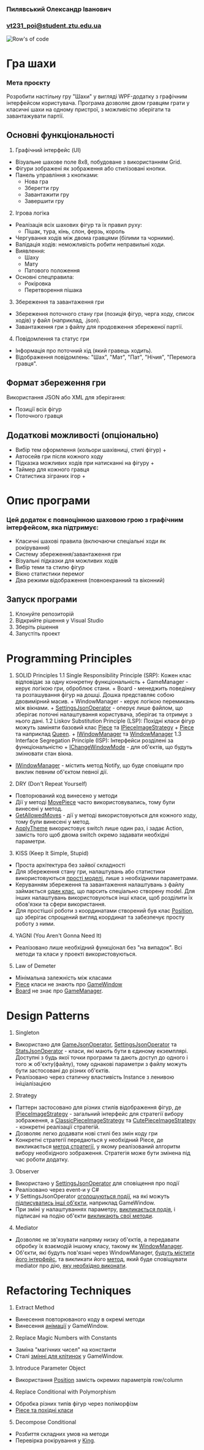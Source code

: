### Пилявський Олександр Іванович
### vt231_poi@student.ztu.edu.ua

![Row's of code](Images/code.png)

# Гра шахи

### Мета проєкту
Розробити настільну гру "Шахи" у вигляді WPF-додатку з графічним інтерфейсом користувача. Програма дозволяє двом гравцям грати у класичні шахи на одному пристрої, з можливістю зберігати та завантажувати партії.

## Основні функціональності
1. Графічний інтерфейс (UI)
+ Візуальне шахове поле 8x8, побудоване з використанням Grid.
+ Фігури зображені як зображення або стилізовані кнопки.
+ Панель управління з кнопками:
    + Нова гра
    + Зберегти гру
    + Завантажити гру
    + Завершити гру
2. Ігрова логіка
+ Реалізація всіх шахових фігур та їх правил руху:
    + Пішак, тура, кінь, слон, ферзь, король
+ Чергування ходів між двома гравцями (білими та чорними).
+ Валідація ходів: неможливість робити неправильні ходи.
+ Виявлення:
    + Шаху
    + Мату
    + Патового положення
+ Основні спецправила:
    + Рокіровка
    + Перетворення пішака
3. Збереження та завантаження гри
+ Збереження поточного стану гри (позиція фігур, черга ходу, список ходів) у файл (наприклад, .json).
+ Завантаження гри з файлу для продовження збереженої партії.
4. Повідомлення та статус гри
+ Інформація про поточний хід (який гравець ходить).
+ Відображення повідомлень: "Шах", "Мат", "Пат", "Нічия", "Перемога гравця".

## Формат збереження гри
Використання JSON або XML для зберігання:
+ Позиції всіх фігур
+ Поточного гравця

## Додаткові можливості (опціонально)
+ Вибір тем оформлення (кольори шахівниці, стилі фігур) +
+ Автосейв гри після кожного ходу
+ Підказка можливих ходів при натисканні на фігуру +
+ Таймер для кожного гравця
+ Статистика зіграних ігор +

# Опис програми
### Цей додаток є повноцінною шаховою грою з графічним інтерфейсом, яка підтримує:
+ Класичні шахові правила (включаючи спеціальні ходи як рокірування)
+ Систему збереження/завантаження гри
+ Візуальні підказки для можливих ходів
+ Вибір теми та стилю фігур
+ Вікно статистики перемог
+ Два режими відображення (повноекранний та віконний)

## Запуск програми
1. Клонуйте репозиторій
2. Відкрийте рішення у Visual Studio
3. Зберіть рішення
4. Запустіть проект

# Programming Principles
1. SOLID Principles
    1.1 Single Responsibility Principle (SRP): Кожен клас відповідає за одну конкретну функціональність 
        + GameManager - керує логікою гри, оброблює стани.
        + Board - менеджить поведінку та розташування фігур на дошці. Дошка представляє собою двовимірний масив.
        + WindowManager - керує логікою перемикань між вікнами.
        + [SettingsJsonOperator](https://github.com/Shadocl-low/ChessGame/blob/test-version/ChessGameApplication/SettingsJsonOperator.cs) - оперує лише файлом, що зберігає поточні налаштування користувача, зберігає та отримує з нього дані.
    1.2 Liskov Substitution Principle (LSP): Похідні класи фігур можуть заміняти базовий клас [Piece](https://github.com/Shadocl-low/ChessGame/blob/a0d37fee2435d01a82c0a52f5cdefe46609d7f8f/ChessGameApplication/Game/Figures/Piece.cs) та [IPieceImageStrategy](https://github.com/Shadocl-low/ChessGame/blob/test-version/ChessGameApplication/Game/PieceImageStrategies/IPieceImageStrategy.cs)
        + [Piece](https://github.com/Shadocl-low/ChessGame/blob/a0d37fee2435d01a82c0a52f5cdefe46609d7f8f/ChessGameApplication/Game/Figures/Piece.cs) та наприклад [Queen](https://github.com/Shadocl-low/ChessGame/blob/a0d37fee2435d01a82c0a52f5cdefe46609d7f8f/ChessGameApplication/Game/Figures/Queen.cs).
        + [IWindowManager](https://github.com/Shadocl-low/ChessGame/blob/a0d37fee2435d01a82c0a52f5cdefe46609d7f8f/ChessGameApplication/Windows/Manager/IWindowManager.cs) та [WindowManager](https://github.com/Shadocl-low/ChessGame/blob/a0d37fee2435d01a82c0a52f5cdefe46609d7f8f/ChessGameApplication/Windows/Manager/WindowManager.cs)
    1.3 Interface Segregation Principle (ISP): Інтерфейси розділені за функціональністю
        + [IChangeWindowMode](https://github.com/Shadocl-low/ChessGame/blob/a0d37fee2435d01a82c0a52f5cdefe46609d7f8f/ChessGameApplication/Windows/IChangeWindowMode.cs) - для об'єктів, що будуть змінювати стан вікна.
+ [IWindowManager](https://github.com/Shadocl-low/ChessGame/blob/a0d37fee2435d01a82c0a52f5cdefe46609d7f8f/ChessGameApplication/Windows/Manager/IWindowManager.cs) - містить метод Notify, що буде сповіщати про виклик певним об'єктом певної дії.
2. DRY (Don't Repeat Yourself)
+ Повторюваний код винесено у методи
+ Дії у методі [MovePiece](https://github.com/Shadocl-low/ChessGame/blob/a0d37fee2435d01a82c0a52f5cdefe46609d7f8f/ChessGameApplication/Game/Board.cs#L86-L101) часто використовувались, тому були винесені у метод.
+ [GetAllowedMoves](https://github.com/Shadocl-low/ChessGame/blob/a0d37fee2435d01a82c0a52f5cdefe46609d7f8f/ChessGameApplication/Game/GameManager.cs#L159-L176) - дії у методі використовуються для кожного ходу, тому були винесені у метод.
+ [ApplyTheme](https://github.com/Shadocl-low/ChessGame/blob/a0d37fee2435d01a82c0a52f5cdefe46609d7f8f/ChessGameApplication/Windows/SettingsWindow.xaml.cs;#L43-L67) використовує switch лише один раз, і задає Action, замість того щоб двома switch окремо задавати необхідні параметри.
3. KISS (Keep It Simple, Stupid)
+ Проста архітектура без зайвої складності
+ Для збереження стану гри, налаштувань або статистики використовуються [прості моделі](https://github.com/Shadocl-low/ChessGame/tree/a0d37fee2435d01a82c0a52f5cdefe46609d7f8f/ChessGameApplication/JsonModels), лише з необхідними параметрами.
+ Керуванням збереження та завантаження налаштувань з файлу займається [один клас](https://github.com/Shadocl-low/ChessGame/blob/a0d37fee2435d01a82c0a52f5cdefe46609d7f8f/ChessGameApplication/GameJsonOperator.cs), що парсить спеціально створену model. Для інших налаштувань використовуються інші класи, щоб розділити їх обов'язки та сфери використання.
+ Для простішої роботи з координатами створений був клас [Position](https://github.com/Shadocl-low/ChessGame/blob/a0d37fee2435d01a82c0a52f5cdefe46609d7f8f/ChessGameApplication/Game/Position.cs), що зберігає спрощений вигляд координат та забезпечує просту роботу з ними.
4. YAGNI (You Aren't Gonna Need It)
+ Реалізовано лише необхідний функціонал без "на випадок". Всі методи та класи у проекті використовуються.
5. Law of Demeter
+ Мінімальна залежність між класами
+ [Piece](https://github.com/Shadocl-low/ChessGame/blob/a0d37fee2435d01a82c0a52f5cdefe46609d7f8f/ChessGameApplication/Game/Figures/Piece.cs) класи не знають про [GameWindow](https://github.com/Shadocl-low/ChessGame/blob/a0d37fee2435d01a82c0a52f5cdefe46609d7f8f/ChessGameApplication/Windows/GameWindow.xaml.cs)
+ [Board](https://github.com/Shadocl-low/ChessGame/blob/a0d37fee2435d01a82c0a52f5cdefe46609d7f8f/ChessGameApplication/Game/Board.cs) не знає про [GameManager](https://github.com/Shadocl-low/ChessGame/blob/a0d37fee2435d01a82c0a52f5cdefe46609d7f8f/ChessGameApplication/Game/GameManager.cs).

# Design Patterns
1. Singleton
+ Використано для [GameJsonOperator](https://github.com/Shadocl-low/ChessGame/blob/a0d37fee2435d01a82c0a52f5cdefe46609d7f8f/ChessGameApplication/GameJsonOperator.cs), [SettingsJsonOperator](https://github.com/Shadocl-low/ChessGame/blob/a0d37fee2435d01a82c0a52f5cdefe46609d7f8f/ChessGameApplication/SettingsJsonOperator.cs) та [StatsJsonOperator](https://github.com/Shadocl-low/ChessGame/blob/a0d37fee2435d01a82c0a52f5cdefe46609d7f8f/ChessGameApplication/StatsJsonOperator.cs) - класи, які мають бути в єдиному екземплярі. Доступні з будь якої точки програми та дають доступ до одного і того ж об'єкту(файлу), тому однакові параметри з файлу можуть бути застосовані до різних об'єктів.
+ Реалізовано через статичну властивість Instance з ленивою ініціалізацією
2. Strategy
+ Паттерн застосовано для різних стилів відображення фігур, де [IPieceImageStrategy](https://github.com/Shadocl-low/ChessGame/blob/a0d37fee2435d01a82c0a52f5cdefe46609d7f8f/ChessGameApplication/Game/PieceImageStrategies/CutePieceImageStrategy.cs) - загальний інтерфейс для стратегії вибору зображення, а [ClassicPieceImageStrategy](https://github.com/Shadocl-low/ChessGame/blob/a0d37fee2435d01a82c0a52f5cdefe46609d7f8f/ChessGameApplication/Game/PieceImageStrategies/ClassicPieceImageStrategy.cs) та [CutePieceImageStrategy](https://github.com/Shadocl-low/ChessGame/blob/a0d37fee2435d01a82c0a52f5cdefe46609d7f8f/ChessGameApplication/Game/PieceImageStrategies/CutePieceImageStrategy.cs) - конкретні реалізації стратегій.
+ Дозволяє легко додавати нові стилі без змін коду гри
+ Конкретні стратегії передаються у необхідний Piece, де викликається [метод стратегії](https://github.com/Shadocl-low/ChessGame/blob/a0d37fee2435d01a82c0a52f5cdefe46609d7f8f/ChessGameApplication/Game/Figures/Piece.cs#L32-L35), у якому реалізований алгоритм вибору необхідного зображення. Стратегія може бути змінена під час роботи додатку.
3. Observer
+ Використано у [SettingsJsonOperator](https://github.com/Shadocl-low/ChessGame/blob/a0d37fee2435d01a82c0a52f5cdefe46609d7f8f/ChessGameApplication/SettingsJsonOperator.cs) для сповіщення про події
+ Реалізовано через event-и у C#
+ У SettingsJsonOperator [оголошуються події](https://github.com/Shadocl-low/ChessGame/blob/a0d37fee2435d01a82c0a52f5cdefe46609d7f8f/ChessGameApplication/SettingsJsonOperator.cs#L18-L19), на які можуть [підписуватись інші об'єкти](https://github.com/Shadocl-low/ChessGame/blob/a0d37fee2435d01a82c0a52f5cdefe46609d7f8f/ChessGameApplication/Windows/GameWindow.xaml.cs#L35-L36), наприклад GameWindow.
+ При зміні у налаштуваннях параметру, [викликається подія](https://github.com/Shadocl-low/ChessGame/blob/a0d37fee2435d01a82c0a52f5cdefe46609d7f8f/ChessGameApplication/SettingsJsonOperator.cs#L57), і підписані на подію об'єкти [викликають свої методи](https://github.com/Shadocl-low/ChessGame/blob/a0d37fee2435d01a82c0a52f5cdefe46609d7f8f/ChessGameApplication/Windows/GameWindow.xaml.cs#L193-L212).
4. Mediator
+ Дозволяє не зв'язувати напряму низку об'єктів, а передавати обробку їх взаємодій іншому класу, такому як [WindowManager](https://github.com/Shadocl-low/ChessGame/blob/a0d37fee2435d01a82c0a52f5cdefe46609d7f8f/ChessGameApplication/Windows/Manager/WindowManager.cs).
+ Об'єкти, які будуть пов'язані через WindowManager, [будуть містити його інтерфейс](https://github.com/Shadocl-low/ChessGame/blob/a0d37fee2435d01a82c0a52f5cdefe46609d7f8f/ChessGameApplication/Windows/MainMenuWindow.xaml.cs#L22-L27), та викликати його [метод](https://github.com/Shadocl-low/ChessGame/blob/a0d37fee2435d01a82c0a52f5cdefe46609d7f8f/ChessGameApplication/Windows/MainMenuWindow.xaml.cs#L31-L56), який буде сповіщувати mediator про дію, [яку необхідно виконати](https://github.com/Shadocl-low/ChessGame/blob/a0d37fee2435d01a82c0a52f5cdefe46609d7f8f/ChessGameApplication/Windows/Manager/WindowManager.cs#L29-L57).

# Refactoring Techniques
1. Extract Method
+ Винесення повторюваного коду в окремі методи 
+ Винесення [анімації](https://github.com/Shadocl-low/ChessGame/blob/a0d37fee2435d01a82c0a52f5cdefe46609d7f8f/ChessGameApplication/Windows/GameWindow.xaml.cs#L238-L261) у GameWindow.
2. Replace Magic Numbers with Constants
+ Заміна "магічних чисел" на константи 
+ Сталі [змінні для клітинок](https://github.com/Shadocl-low/ChessGame/blob/a0d37fee2435d01a82c0a52f5cdefe46609d7f8f/ChessGameApplication/Windows/GameWindow.xaml.cs#L) у GameWindow.
3. Introduce Parameter Object
+ Використання [Position](https://github.com/Shadocl-low/ChessGame/blob/a0d37fee2435d01a82c0a52f5cdefe46609d7f8f/ChessGameApplication/Game/GameManager.cs#L96-L122) замість окремих параметрів row/column
4. Replace Conditional with Polymorphism
+ Обробка різних типів фігур через поліморфізм 
+ [Piece та похідні класи](https://github.com/Shadocl-low/ChessGame/blob/a0d37fee2435d01a82c0a52f5cdefe46609d7f8f/ChessGameApplication/Game/GameManager.cs#L146-L154)
5. Decompose Conditional
+ Розбиття складних умов на методи
+ Перевірка рокірування у [King](https://github.com/Shadocl-low/ChessGame/blob/a0d37fee2435d01a82c0a52f5cdefe46609d7f8f/ChessGameApplication/Game/Figures/King.cs#L38-L75).
